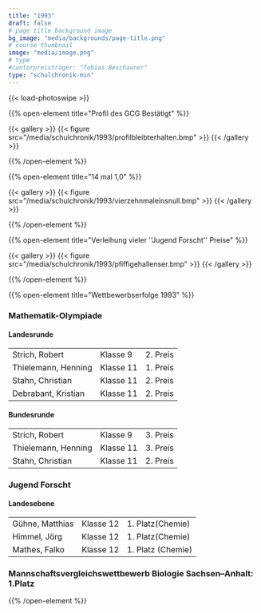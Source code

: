 ```yaml
---
title: "1993"
draft: false
# page title background image
bg_image: "media/backgrounds/page-title.png"
# course thumbnail
image: "media/image.png"
# type
#cantorpreisträger: "Tobias Beschauner"
type: "schulchronik-min"
---
```


{{< load-photoswipe >}}

{{% open-element title="Profil des GCG Bestätigt" %}}

{{< gallery >}}
  {{< figure src="/media/schulchronik/1993/profilbleibterhalten.bmp" >}}
{{< /gallery >}}

{{% /open-element %}}

{{% open-element title="14 mal 1,0" %}}

{{< gallery >}}
  {{< figure src="/media/schulchronik/1993/vierzehnmaleinsnull.bmp" >}}
{{< /gallery >}}

{{% /open-element %}}

{{% open-element title="Verleihung vieler ''Jugend Forscht'' Preise" %}}

{{< gallery >}}
  {{< figure src="/media/schulchronik/1993/pfiffigehallenser.bmp" >}}
{{< /gallery >}}

{{% /open-element %}}

{{% open-element title="Wettbewerbserfolge 1993" %}}

### Mathematik-Olympiade

#### Landesrunde

||||
|-|-|-|
|Strich, Robert|Klasse 9|2. Preis|
|Thielemann, Henning|Klasse 11|1. Preis|
|Stahn, Christian|Klasse 11|2. Preis|
|Debrabant, Kristian|Klasse 11|2. Preis|

#### Bundesrunde

||||
|-|-|-|
|Strich, Robert|Klasse 9|3. Preis|
|Thielemann, Henning|Klasse 11|3. Preis|
|Stahn, Christian|Klasse 11|2. Preis|

### Jugend Forscht

#### Landesebene

||||
|-|-|-|
|Gühne, Matthias|Klasse 12|1. Platz(Chemie)|
|Himmel, Jörg|Klasse 12|1. Platz(Chemie)|
|Mathes, Falko|Klasse 12|1. Platz (Chemie)|

### Mannschaftsvergleichswettbewerb Biologie Sachsen–Anhalt: 1.Platz

{{% /open-element %}}
